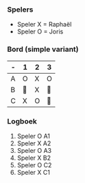 ### Spelers
- Speler X = Raphaël
- Speler O = Joris

### Bord (simple variant)
| - | 1 | 2 | 3 |
|---|---|---|---|
| A | O | X | O |
| B |🔲| X |🔲|
| C | X | O |🔲|

### Logboek
1. Speler O A1
2. Speler X A2
3. Speler O A3
4. Speler X B2
5. Speler O C2
6. Speler X C1